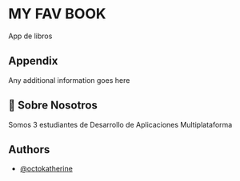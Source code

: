 # MY FAV BOOK

App de libros


## Appendix

Any additional information goes here


## 🚀 Sobre Nosotros
Somos 3 estudiantes de Desarrollo de Aplicaciones Multiplataforma


## Authors

- [@octokatherine](https://www.github.com/octokatherine)
